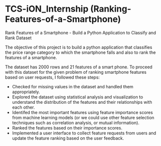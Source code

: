 # TCS-iON_Internship (Ranking-Features-of-a-Smartphone)
Rank Features of a Smartphone - Build a Python Application to Classify and Rank Dataset 


The objective of this project is to build a python application that classifies the price range category to which the smartphone falls and also to rank the features of a smartphone.

The dataset has 2000 rows and 21 features of a smart phone. To proceed with this dataset for the given problem of ranking smartphone features based on user requests, I followed these steps:

- Checked for missing values in the dataset and handled them appropriately.
- Explored the dataset using statistical analysis and visualization to understand the distribution of the features and their relationships with each other.
- Identifed the most important features using feature importance scores from machine learning models (or we could use other feature selection techniques such as correlation analysis, or mutual information).
- Ranked the features based on their importance scores.
- Implemented a user interface to collect feature requests from users and update the feature ranking based on the user feedback.
